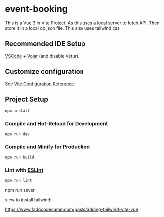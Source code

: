# event-booking

This is a Vue 3 in Vite Project.
As this uses a local server to fetch API.
Then store it in a local db json file.
This also uses tailwind  css

## Recommended IDE Setup

[VSCode](https://code.visualstudio.com/) + [Volar](https://marketplace.visualstudio.com/items?itemName=Vue.volar) (and disable Vetur).

## Customize configuration

See [Vite Configuration Reference](https://vite.dev/config/).

## Project Setup

```sh
npm install
```

### Compile and Hot-Reload for Development

```sh
npm run dev
```

### Compile and Minify for Production

```sh
npm run build
```

### Lint with [ESLint](https://eslint.org/)

```sh
npm run lint
```

npm run sever

view to install tailwind:

https://www.fadocodecamp.com/posts/adding-tailwind-vite-vue

